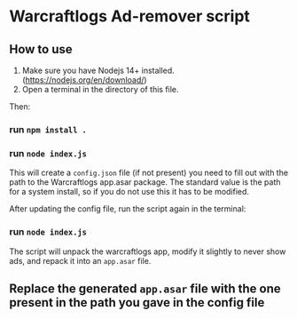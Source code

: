 # Warcraftlogs Ad-remover script


## How to use
1. Make sure you have Nodejs 14+ installed. (https://nodejs.org/en/download/)
2. Open a terminal in the directory of this file.

Then:
### run `npm install .`
### run `node index.js`

This will create a `config.json` file (if not present) you need to fill out with the path to the Warcraftlogs app.asar package.
The standard value is the path for a system install, so if you do not use this it has to be modified.

After updating the config file, run the script again in the terminal:

### run `node index.js`
The script will unpack the warcraftlogs app, modify it slightly to never show ads, and repack it into an `app.asar` file.

## Replace the generated `app.asar` file with the one present in the path you gave in the config file



